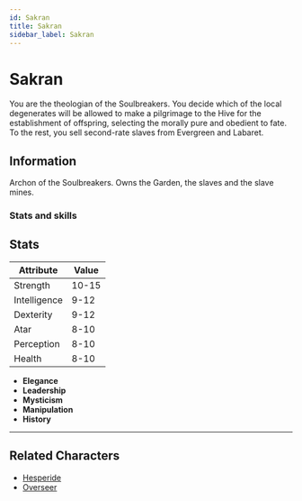 ```yaml
---
id: Sakran
title: Sakran
sidebar_label: Sakran
---
```


# Sakran
You are the theologian of the Soulbreakers. 
You decide which of the local degenerates will be allowed to make a pilgrimage to the Hive for the establishment of offspring, selecting the morally pure and obedient to fate. 
To the rest, you sell second-rate slaves from Evergreen and Labaret.

## Information

Archon of the Soulbreakers.
Owns the Garden, the slaves and the slave mines.

### Stats and skills

## Stats

| Attribute       | Value          |
| --------------- | -------------- |
| Strength        | 10-15          |
| Intelligence    | 9-12           |
| Dexterity       | 9-12           |
| Atar            | 8-10           |
| Perception      | 8-10           |
| Health          | 8-10           |

- **Elegance**
- **Leadership**
- **Mysticism**
- **Manipulation**
- **History**

---

## Related Characters

- [Hesperide](./hesperide)
- [Overseer](./overseer)
